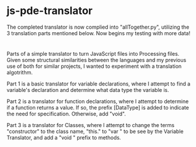 # js-pde-translator

The completed translator is now complied into "allTogether.py", utilizing the 3 translation parts mentioned below. Now begins my testing with more data!

#

Parts of a simple translator to turn JavaScript files into Processing files. Given some structural similarities between the languages and my previous use of both for similar projects, I wanted to experiment with a translation algotrithm. 

Part 1 is a basic translator for variable declarations, where I attempt to find a variable's declaration and determine what data type the variable is.

Part 2 is a translator for function declarations, where I attempt to determine if a function returns a value. If so, the prefix [DataType] is added to indicate the need for specification. Otherwise, add "void".

Part 3 is a translator for Classes, where I attempt to change the terms "constructor" to the class name, "this." to "var " to be see by the Variable Translator, and add a "void " prefix to methods. 

